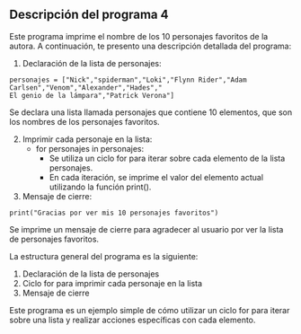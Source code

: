 ## Descripción del programa 4
Este programa imprime el nombre de los 10 personajes favoritos de la autora.
 A continuación, te presento una descripción detallada del programa:

1. Declaración de la lista de personajes:
 ```
 personajes = ["Nick","spiderman","Loki","Flynn Rider","Adam Carlsen","Venom","Alexander","Hades","
El genio de la lámpara","Patrick Verona"]
 ```
Se declara una lista llamada personajes que contiene 10 elementos, que son los nombres 
 de los personajes favoritos.
        
2. Imprimir cada personaje en la lista:
    - for personajes in personajes:
        - Se utiliza un ciclo for para iterar sobre cada elemento de la lista personajes.
        - En cada iteración, se imprime el valor del elemento actual utilizando la función print().
3. Mensaje de cierre:
 ```
 print("Gracias por ver mis 10 personajes favoritos")
  ```
Se imprime un mensaje de cierre para agradecer al usuario por ver la lista de personajes favoritos.

La estructura general del programa es la siguiente:

1. Declaración de la lista de personajes
2. Ciclo for para imprimir cada personaje en la lista
3. Mensaje de cierre

Este programa es un ejemplo simple de cómo utilizar un ciclo for para iterar
 sobre una lista y realizar acciones específicas con cada elemento.
